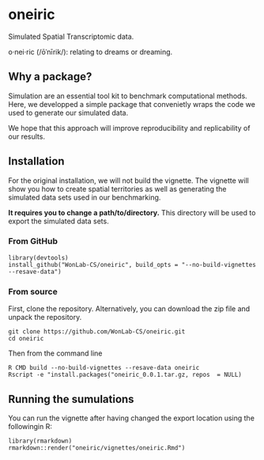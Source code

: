 # oneiric

Simulated Spatial Transcriptomic data.

o·nei·ric (/ōˈnīrik/): relating to dreams or dreaming.

## Why a package?

Simulation are an essential tool kit to benchmark computational methods. Here, we developped a simple package
that convenietly wraps the code we used to generate our simulated data. 

We hope that this approach will improve reproducibility and replicability of our results. 

## Installation 

For the original installation, we will not build the vignette.
The vignette will show you how to create spatial territories as well as generating the simulated data sets 
used in our benchmarking. 

**It requires you to change a path/to/directory.** This directory will be used to export the simulated data sets. 

### From GitHub
```
library(devtools)
install_github("WonLab-CS/oneiric", build_opts = "--no-build-vignettes --resave-data")
```

### From source
First, clone the repository. Alternatively, you can download the zip file and unpack the repository. 

```
git clone https://github.com/WonLab-CS/oneiric.git
cd oneiric 
```

Then from the command line
```
R CMD build --no-build-vignettes --resave-data oneiric
Rscript -e "install.packages("oneiric_0.0.1.tar.gz, repos  = NULL)
```

## Running the sumulations
You can run the vignette after having changed the export location using the followingin R:

```
library(rmarkdown)
rmarkdown::render("oneiric/vignettes/oneiric.Rmd")
```